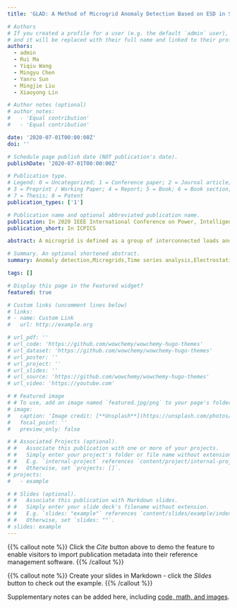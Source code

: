 ```yaml
---
title: 'GLAD: A Method of Microgrid Anomaly Detection Based on ESD in Smart Power Grid'

# Authors
# If you created a profile for a user (e.g. the default `admin` user), write the username (folder name) here
# and it will be replaced with their full name and linked to their profile.
authors:
  - admin
  - Rui Ma
  - Yiqiu Wang
  - Mingyu Chen
  - Yanru Sun
  - Mingjie Liu
  - Xiaoyong Lin

# Author notes (optional)
# author_notes:
#   - 'Equal contribution'
#   - 'Equal contribution'

date: '2020-07-01T00:00:00Z'
doi: ''

# Schedule page publish date (NOT publication's date).
publishDate: '2020-07-01T00:00:00Z'

# Publication type.
# Legend: 0 = Uncategorized; 1 = Conference paper; 2 = Journal article;
# 3 = Preprint / Working Paper; 4 = Report; 5 = Book; 6 = Book section;
# 7 = Thesis; 8 = Patent
publication_types: ['1']

# Publication name and optional abbreviated publication name.
publication: In 2020 IEEE International Conference on Power, Intelligent Computing and Systems 
publication_short: In ICPICS

abstract: A microgrid is defined as a group of interconnected loads and distributed energy resources, that the electrical loads fluctuate with respect to the grid. When focusing on load anomaly in microgrid, different from the traditional centralized grid (macrogrid), a method of microgrid anomaly detection based on the extreme studentized deviate(ESD) test, is proposed as GLAD (grid load anomaly detection). GLAD under the enhanced ESD is adapted to solve this problem properly, using the detect_ts function of PyCuliarity library to carry out anomaly detection simulation experiment in Python software, according to a series of statistical analysis. In the paper, the existing time series and anomaly detection methods are firstly analyzed and summarized, then GLAD are designed to detect the grid load variations. Some conventional anomaly detection methods are also discussed for higher efficiency of GLAD. Moreover, there are still better methods for anomaly detection of microgrid, Finally, GLAD with machine learning modeling is discussed for the future smartgrids of anomaly detection in distributed energy resources.

# Summary. An optional shortened abstract.
summary: Anomaly detection,Microgrids,Time series analysis,Electrostatic discharges,Machine learning,Load modeling,Statistical analysis

tags: []

# Display this page in the Featured widget?
featured: true

# Custom links (uncomment lines below)
# links:
# - name: Custom Link
#   url: http://example.org

# url_pdf: ''
# url_code: 'https://github.com/wowchemy/wowchemy-hugo-themes'
# url_dataset: 'https://github.com/wowchemy/wowchemy-hugo-themes'
# url_poster: ''
# url_project: ''
# url_slides: ''
# url_source: 'https://github.com/wowchemy/wowchemy-hugo-themes'
# url_video: 'https://youtube.com'

# # Featured image
# # To use, add an image named `featured.jpg/png` to your page's folder.
# image:
#   caption: 'Image credit: [**Unsplash**](https://unsplash.com/photos/pLCdAaMFLTE)'
#   focal_point: ''
#   preview_only: false

# # Associated Projects (optional).
# #   Associate this publication with one or more of your projects.
# #   Simply enter your project's folder or file name without extension.
# #   E.g. `internal-project` references `content/project/internal-project/index.md`.
# #   Otherwise, set `projects: []`.
# projects:
#   - example

# # Slides (optional).
# #   Associate this publication with Markdown slides.
# #   Simply enter your slide deck's filename without extension.
# #   E.g. `slides: "example"` references `content/slides/example/index.md`.
# #   Otherwise, set `slides: ""`.
# slides: example
---
```


{{% callout note %}}
Click the _Cite_ button above to demo the feature to enable visitors to import publication metadata into their reference management software.
{{% /callout %}}

{{% callout note %}}
Create your slides in Markdown - click the _Slides_ button to check out the example.
{{% /callout %}}

Supplementary notes can be added here, including [code, math, and images](https://wowchemy.com/docs/writing-markdown-latex/).

